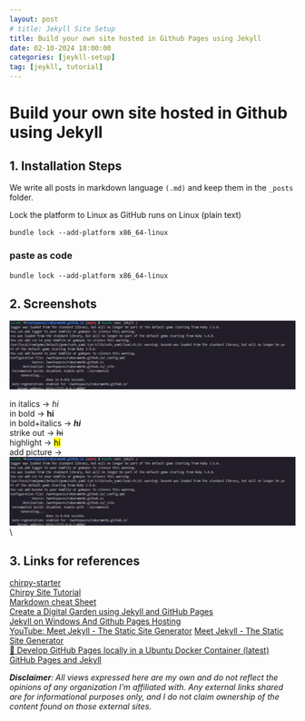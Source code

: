 ```yaml
---
layout: post
# title: Jekyll Site Setup
title: Build your own site hosted in Github Pages using Jekyll
date: 02-10-2024 18:00:00
categories: [jeykll-setup]
tag: [jeykll, tutorial]
---
```


# Build your own site hosted in Github using Jekyll

## 1. Installation Steps
We write all posts in markdown language `(.md)` and keep them in the `_posts` folder.

Lock the platform to Linux as GitHub runs on Linux (plain text)

    bundle lock --add-platform x86_64-linux

### paste as code
`bundle lock --add-platform x86_64-linux`

## 2. Screenshots
![bundle exec jekyll s](/assets/images/bundle-command.png)

in italics -> *hi*\
in bold -> **hi**\
in bold+italics -> ***hi***\
strike out -> ~~hi~~\
highlight -> <mark>hi</mark>\
add picture -> ![picture](/assets/images/bundle-command.png)\

## 3. Links for references
[chirpy-starter](https://github.com/cotes2020/chirpy-starter)\
[Chirpy Site Tutorial](https://chirpy.cotes.page/)\
[Markdown cheat Sheet](https://www.markdownguide.org/cheat-sheet/)\
[Create a Digital Garden using Jekyll and GitHub Pages](https://www.youtube.com/watch?v=fX8d3SgdTbo)\
[Jekyll on Windows And Github Pages Hosting](https://www.youtube.com/watch?v=mJ8B-tH5S9g)\
[YouTube: Meet Jekyll - The Static Site Generator](https://www.youtube.com/watch?v=F8iOU1ci19Q)
[Meet Jekyll - The Static Site Generator](https://technotim.live/posts/jekyll-docs-site/)\
[🎉 Develop GitHub Pages locally in a Ubuntu Docker Container (latest)](https://www.youtube.com/watch?v=zijOXpZzdvs&list=PLWzwUIYZpnJuT0sH4BN56P5oWTdHJiTNq&index=3&t=14s)\
[GitHub Pages and Jekyll](https://www.youtube.com/playlist?list=PLWzwUIYZpnJuT0sH4BN56P5oWTdHJiTNq)

***Disclaimer**: All views expressed here are my own and do not reflect the opinions of any organization I’m affiliated with. Any external links shared are for informational purposes only, and I do not claim ownership of the content found on those external sites.*

